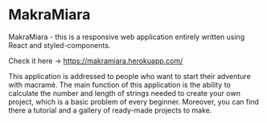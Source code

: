 # MakraMiara

MakraMiara - this is a responsive web application entirely written using React and styled-components.

Check it here -> https://makramiara.herokuapp.com/

This application is addressed to people who want to start their adventure with macramé. The main function of this application is the ability to calculate the number and length of strings needed to create your own project, which is a basic problem of every beginner. Moreover, you can find there a tutorial and a gallery of ready-made projects to make. 
